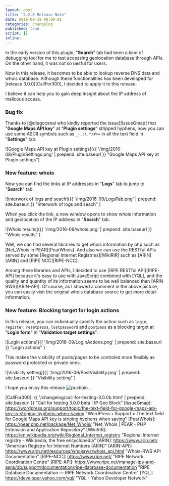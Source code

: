 ```yaml
---
layout: post
title: "2.2.8 Release Note"
date: 2016-09-19 00:00:01
categories: changelog
published: true
script: []
inline:
---
```


In the early version of this plugin, "**Search**" tab had been a kind of 
debugging tool for me to test accessing geolocation database through APIs.
On the other hand, it was not so uesful for users.

Now in this release, it becomes to be able to lookup reverse DNS data and 
whois database. Although these functionalities has been developed for 
[release 3.0.0][CallFor300], I decided to apply it to this release.

I believe it can help you to gain deep insight about the IP address of 
malicous access.

<!--more-->

### Bug fix ###

Thanks to [@diegocanal who kindly reported the issue][IssueGmap] that 
"**Google Maps API key**" at "**Plugin settings**" stripped hyphens, now you 
can use some ASCII symbols such as `_-,:!.*/#+=` in all the text field in 
"**Settings**" tab.

![Google Maps API key at Plugin settings]({{ '/img/2016-08/PluginSettings.png' | prepend: site.baseurl }}
 "Google Maps API key at Plugin settings")

### New feature: whois ###

Now you can find the links at IP addresses in "**Logs**" tab to jump to 
"**Search**" tab.

![interwork of logs and seach]({{ '/img/2016-09/LogsTab.png' | prepend: site.baseurl }}
 "interwork of logs and seach"
)

When you click the link, a new window opens to show whois information and 
geolocation of the IP address in "**Search**" tab.

![Whois results]({{ '/img/2016-09/whois.png' | prepend: site.baseurl }}
 "Whois results"
)

Well, we can find several libraries to get whois information by php such as 
[Net_Whois in PEAR][PearWhois]. And also we can use the RESTful APIs served 
by some [Regional Internet Registries][WikiRIR] such as [ARIN][ARIN] and 
[RIPE NCC][RIPE-NCC].

Among these libraries and APIs, I decided to use [RIPE RESTful API][RIPE-API] 
because it's easy to use with JavaScript combined with [YQL], and the quality 
and quantity of its information seems to be well balanced than 
[ARIN RWS][ARIN-API]. Of course, as I showed a comment in the above picture, 
you can easily visit the original whois database source to get more detail 
information.

### New feature: Blocking target for login actions ###

In this release, you can individually specify the action such as `login`, 
`register`, `resetpasss`, `lostpassword` and `postpass`  as a blocking target 
at "**Login form**" in "**Validation target settings**".

![Login actions]({{ '/img/2016-09/LoginActions.png' | prepend: site.baseurl }}
 "Login actions"
)

This makes the visibility of posts/pages to be controled more flexibly as 
password protected or private ones.

![Visibility setting]({{ '/img/2016-09/PostVisibility.png' | prepend: site.baseurl }}
 "Visibility setting"
)

I hope you enjoy this release <span class="emoji">
![pushpin](https://assets-cdn.github.com/images/icons/emoji/unicode/1f4cc.png)
</span>.

[IP-Geo-Block]:   https://wordpress.org/plugins/ip-geo-block/ "WordPress › IP Geo Block « WordPress Plugins"
[CallFor300]:     {{ '/changelog/call-for-testing-3.0.0b.html' | prepend: site.baseurl }} "Call for testing 3.0.0 beta | IP Geo Block"
[IssueGmap]:      https://wordpress.org/support/topic/the-text-field-for-google-maps-api-key-is-striping-hyphens-when-saving "WordPress &#8250; Support &raquo; The text field for Google Maps API key is striping hyphens when saving"
[PearWhois]:      https://pear.php.net/package/Net_Whois/ "Net_Whois | PEAR - PHP Extension and Application Repository"
[WikiRIR]:        https://en.wikipedia.org/wiki/Regional_Internet_registry "Regional Internet registry - Wikipedia, the free encyclopedia"
[ARIN]:           https://www.arin.net/ "American Registry for Internet Numbers (ARIN)"
[ARIN-API]:       https://www.arin.net/resources/whoisrws/whois_api.html "Whois-RWS API Documentation"
[RIPE-NCC]:       https://www.ripe.net/ "RIPE Network Coordination Centre"
[RIPE-API]:       https://www.ripe.net/manage-ips-and-asns/db/support/documentation/ripe-database-documentation "RIPE Database Documentation &mdash; RIPE Network Coordination Centre"
[YQL]:            https://developer.yahoo.com/yql/ "YQL - Yahoo Developer Network"

